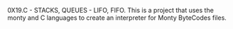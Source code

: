 0X19.C - STACKS, QUEUES - LIFO, FIFO.
This is a project that uses the monty and C languages to create an interpreter for Monty ByteCodes files.
